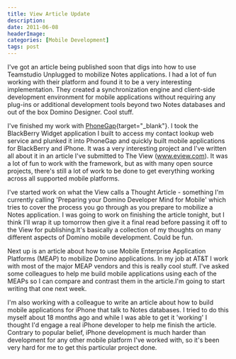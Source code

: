 ```yaml
---
title: View Article Update
description: 
date: 2011-06-08
headerImage: 
categories: [Mobile Development]
tags: post
---
```


I've got an article being published soon that digs into how to use Teamstudio Unplugged to mobilize Notes applications. I had a lot of fun working with their platform and found it to be a very interesting implementation. They created a synchronization engine and client-side development environment for mobile applications without requiring any plug-ins or additional development tools beyond two Notes databases and out of the box Domino Designer. Cool stuff.

I've finished my work with [PhoneGap](https://www.phonegap.com){target="_blank"}. I took the BlackBerry Widget application I built to access my contact lookup web service and plunked it into PhoneGap and quickly built mobile applications for BlackBerry and iPhone. It was a very interesting project and I've written all about it in an article I've submitted to The View (www.eview.com). It was a lot of fun to work with the framework, but as with many open source projects, there's still a lot of work to be done to get everything working across all supported mobile platforms.

I've started work on what the View calls a Thought Article - something I'm currently calling 'Preparing your Domino Developer Mind for Mobile' which tries to cover the process you go through as you prepare to mobilize a Notes application. I was going to work on finishing the article tonight, but I think I'll wrap it up tomorrow then give it a final read before passing it off to the View for publishing.It's basically a collection of my thoughts on many different aspects of Domino mobile development. Could be fun.

Next up is an article about how to use Mobile Enterprise Application Platforms (MEAP) to mobilize Domino applications. In my job at AT&T I work with most of the major MEAP vendors and this is really cool stuff. I've asked some colleagues to help me build mobile applications using each of the MEAPs so I can compare and contrast them in the article.I'm going to start writing that one next week.

I'm also working with a colleague to write an article about how to build mobile applications for iPhone that talk to Notes databases. I tried to do this myself about 18 months ago and while I was able to get it 'working' I thought I'd engage a real iPhone developer to help me finish the article. Contrary to popular belief, iPhone development is much harder than development for any other mobile platform I've worked with, so it's been very hard for me to get this particular project done.